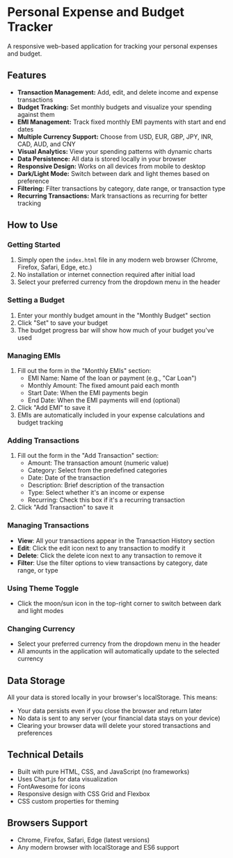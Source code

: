 # Personal Expense and Budget Tracker

A responsive web-based application for tracking your personal expenses and budget.

## Features

- **Transaction Management:** Add, edit, and delete income and expense transactions
- **Budget Tracking:** Set monthly budgets and visualize your spending against them
- **EMI Management:** Track fixed monthly EMI payments with start and end dates
- **Multiple Currency Support:** Choose from USD, EUR, GBP, JPY, INR, CAD, AUD, and CNY
- **Visual Analytics:** View your spending patterns with dynamic charts
- **Data Persistence:** All data is stored locally in your browser
- **Responsive Design:** Works on all devices from mobile to desktop
- **Dark/Light Mode:** Switch between dark and light themes based on preference
- **Filtering:** Filter transactions by category, date range, or transaction type
- **Recurring Transactions:** Mark transactions as recurring for better tracking

## How to Use

### Getting Started

1. Simply open the `index.html` file in any modern web browser (Chrome, Firefox, Safari, Edge, etc.)
2. No installation or internet connection required after initial load
3. Select your preferred currency from the dropdown menu in the header

### Setting a Budget

1. Enter your monthly budget amount in the "Monthly Budget" section
2. Click "Set" to save your budget
3. The budget progress bar will show how much of your budget you've used

### Managing EMIs

1. Fill out the form in the "Monthly EMIs" section:
   - EMI Name: Name of the loan or payment (e.g., "Car Loan")
   - Monthly Amount: The fixed amount paid each month
   - Start Date: When the EMI payments begin
   - End Date: When the EMI payments will end (optional)
2. Click "Add EMI" to save it
3. EMIs are automatically included in your expense calculations and budget tracking

### Adding Transactions

1. Fill out the form in the "Add Transaction" section:
   - Amount: The transaction amount (numeric value)
   - Category: Select from the predefined categories
   - Date: Date of the transaction
   - Description: Brief description of the transaction
   - Type: Select whether it's an income or expense
   - Recurring: Check this box if it's a recurring transaction
2. Click "Add Transaction" to save it

### Managing Transactions

- **View**: All your transactions appear in the Transaction History section
- **Edit**: Click the edit icon next to any transaction to modify it
- **Delete**: Click the delete icon next to any transaction to remove it
- **Filter**: Use the filter options to view transactions by category, date range, or type

### Using Theme Toggle

- Click the moon/sun icon in the top-right corner to switch between dark and light modes

### Changing Currency

- Select your preferred currency from the dropdown menu in the header
- All amounts in the application will automatically update to the selected currency

## Data Storage

All your data is stored locally in your browser's localStorage. This means:

- Your data persists even if you close the browser and return later
- No data is sent to any server (your financial data stays on your device)
- Clearing your browser data will delete your stored transactions and preferences

## Technical Details

- Built with pure HTML, CSS, and JavaScript (no frameworks)
- Uses Chart.js for data visualization
- FontAwesome for icons
- Responsive design with CSS Grid and Flexbox
- CSS custom properties for theming

## Browsers Support

- Chrome, Firefox, Safari, Edge (latest versions)
- Any modern browser with localStorage and ES6 support 